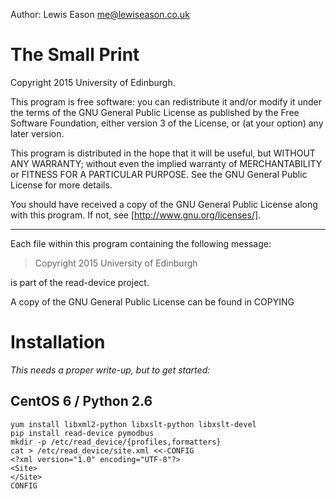 Author: Lewis Eason <me@lewiseason.co.uk>

# The Small Print

Copyright 2015 University of Edinburgh.

This program is free software: you can redistribute it and/or modify
it under the terms of the GNU General Public License as published by
the Free Software Foundation, either version 3 of the License, or
(at your option) any later version.

This program is distributed in the hope that it will be useful,
but WITHOUT ANY WARRANTY; without even the implied warranty of
MERCHANTABILITY or FITNESS FOR A PARTICULAR PURPOSE. See the
GNU General Public License for more details.

You should have received a copy of the GNU General Public License
along with this program. If not, see [http://www.gnu.org/licenses/].

---

Each file within this program containing the following message:

> Copyright 2015 University of Edinburgh

is part of the read-device project.

A copy of the GNU General Public License can be found in COPYING

# Installation

*This needs a proper write-up, but to get started:*

## CentOS 6 / Python 2.6

```shell
yum install libxml2-python libxslt-python libxslt-devel
pip install read-device pymodbus
mkdir -p /etc/read_device/{profiles,formatters}
cat > /etc/read_device/site.xml <<-CONFIG
<?xml version="1.0" encoding="UTF-8"?>
<Site>
</Site>
CONFIG
```
